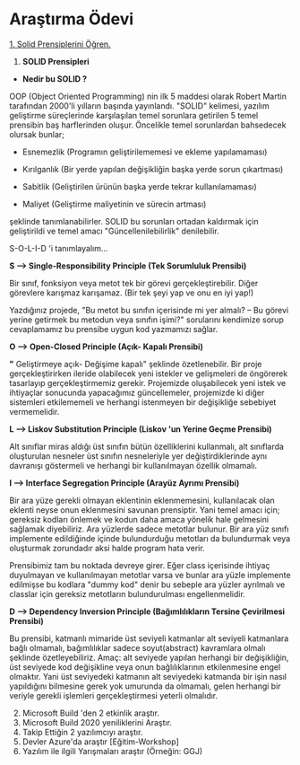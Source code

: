 # Araştırma Ödevi


[1. Solid Prensiplerini Öğren.](#SOLID-Prensipleri)
1. **SOLID Prensipleri**

- **Nedir bu SOLID ?**

OOP (Object Oriented Programming) nin ilk 5 maddesi olarak Robert Martin tarafından 2000&#39;li yılların başında yayınlandı. &quot;SOLID&quot; kelimesi, yazılım geliştirme süreçlerinde karşılaşılan temel sorunlara getirilen 5 temel prensibin baş harflerinden oluşur. Öncelikle temel sorunlardan bahsedecek olursak bunlar;

- Esnemezlik (Programın geliştirilememesi ve ekleme yapılamaması)

- Kırılganlık (Bir yerde yapılan değişikliğin başka yerde sorun çıkartması)

- Sabitlik (Geliştirilen ürünün başka yerde tekrar kullanılamaması)

- Maliyet (Geliştirme maliyetinin ve sürecin artması)

şeklinde tanımlanabilirler. SOLID bu sorunları ortadan kaldırmak için geliştirildi ve temel amacı &quot;Güncellenilebilirlik&quot; denilebilir.

S-O-L-I-D &#39;i tanımlayalım…

**S --> Single-Responsibility Principle (Tek Sorumluluk Prensibi)**

Bir sınıf, fonksiyon veya metot tek bir görevi gerçekleştirebilir. Diğer görevlere karışmaz karışamaz. (Bir tek şeyi yap ve onu en iyi yap!)

Yazdığınız projede, &quot;Bu metot bu sınıfın içerisinde mi yer almalı? – Bu görevi yerine getirmek bu metodun veya sınıfın işimi?&quot; sorularını kendimize sorup cevaplamamız bu prensibe uygun kod yazmamızı sağlar.

**O --> Open-Closed Principle (Açık- Kapalı Prensibi)**

**&quot;** Geliştirmeye açık- Değişime kapalı&quot; şeklinde özetlenebilir. Bir proje gerçekleştirirken ileride olabilecek yeni istekler ve gelişmeleri de öngörerek tasarlayıp gerçekleştirmemiz gerekir. Projemizde oluşabilecek yeni istek ve ihtiyaçlar sonucunda yapacağımız güncellemeler, projemizde ki diğer sistemleri etkilememeli ve herhangi istenmeyen bir değişikliğe sebebiyet vermemelidir.

**L --> Liskov Substitution Principle (Liskov &#39;un Yerine Geçme Prensibi)**

Alt sınıflar miras aldığı üst sınıfın bütün özelliklerini kullanmalı, alt sınıflarda oluşturulan nesneler üst sınıfın nesneleriyle yer değiştirdiklerinde aynı davranışı göstermeli ve herhangi bir kullanılmayan özellik olmamalı.

**I --> Interface Segregation Principle (Arayüz Ayrımı Prensibi)**

Bir ara yüze gerekli olmayan eklentinin eklenmemesini, kullanılacak olan eklenti neyse onun eklenmesini savunan prensiptir. Yani temel amacı için; gereksiz kodları önlemek ve kodun daha amaca yönelik hale gelmesini sağlamak diyebiliriz. Ara yüzlerde sadece metotlar bulunur. Bir ara yüz sınıfı implemente edildiğinde içinde bulundurduğu metotları da bulundurmak veya oluşturmak zorundadır aksi halde program hata verir.

Prensibimiz tam bu noktada devreye girer. Eğer class içerisinde ihtiyaç duyulmayan ve kullanılmayan metotlar varsa ve bunlar ara yüzle implemente edilmişse bu kodlara &quot;dummy kod&quot; denir bu sebeple ara yüzler ayrılmalı ve classlar için gereksiz metotların bulundurulması engellenmelidir.

**D --> Dependency Inversion Principle (Bağımlılıkların Tersine Çevirilmesi Prensibi)**

Bu prensibi, katmanlı mimaride üst seviyeli katmanlar alt seviyeli katmanlara bağlı olmamalı, bağımlılıklar sadece soyut(abstract) kavramlara olmalı şeklinde özetleyebiliriz. Amaç: alt seviyede yapılan herhangi bir değişikliğin, üst seviyede kod değişikline veya onun bağlılıklarının etkilenmesine engel olmaktır. Yani üst seviyedeki katmanın alt seviyedeki katmanda bir işin nasıl yapıldığını bilmesine gerek yok umurunda da olmamalı, gelen herhangi bir veriyle gerekli işlemleri gerçekleştirmesi yeterli olmalıdır.



2. Microsoft Build 'den 2 etkinlik araştır.
3. Microsoft Build 2020 yeniliklerini Araştır.
4. Takip Ettiğin 2 yazılımcıyı araştır.
5. Devler Azure'da araştır [Eğitim-Workshop]
6. Yazılım ile ilgili Yarışmaları araştır (Örneğin: GGJ)
